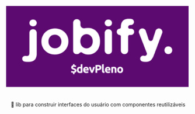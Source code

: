 <img align="center" width="500" src=public/images/logo.png> 

<h1 align="center">
</h1>
<p align="center">🚀 lib para construir interfaces do usuário com componentes reutilizáveis</p>
